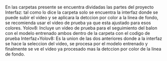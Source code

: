 En las carpetas presente se encuentra dividadas las partes del proyecto
Interfaz: tal como lo dice la carpeta solo se encuentra la interfaz donde se puede subir el video y se aplicara la detccion por color a la linea de fondo, se recomienda usar el video de prueba ya que esta ajustado para esos colores.
Yolov8: Incluye un video de prueba para el seguimiento del balon con el modelo entrenado ambos dentro de la carpeta con el codigo de prueba
Interfaz+Yolov8: Es la union de las dos anteriores donde a la interfaz se hace la seleccion del video, se procesa por el modelo entrenado y finalmente se ve el video ya procesado mas la detccion por color de la linea de fondo.
